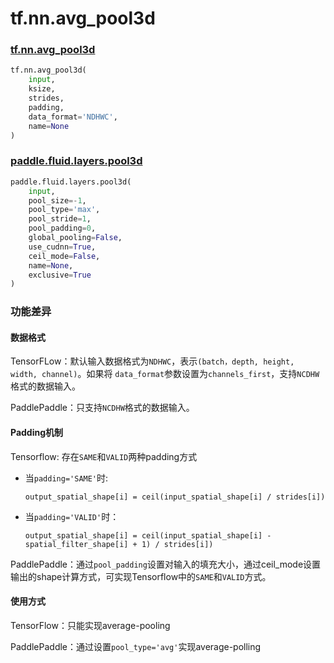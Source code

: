 # tf.nn.avg_pool3d

### [tf.nn.avg_pool3d](https://www.tensorflow.org/api_docs/python/tf/nn/avg_pool3d)

```python
tf.nn.avg_pool3d(
    input,
    ksize,
    strides,
    padding,
    data_format='NDHWC',
    name=None
)
```

### [paddle.fluid.layers.pool3d](https://www.paddlepaddle.org.cn/documentation/docs/zh/1.5/api_cn/layers_cn/nn_cn.html#pool3d)

```python
paddle.fluid.layers.pool3d(
    input,
    pool_size=-1,
    pool_type='max',
    pool_stride=1,
    pool_padding=0,
    global_pooling=False,
    use_cudnn=True,
    ceil_mode=False,
    name=None,
    exclusive=True
)
```

### 功能差异

#### 数据格式

TensorFLow：默认输入数据格式为`NDHWC`，表示`(batch，depth, height, width, channel)`。如果将 `data_format`参数设置为`channels_first`，支持`NCDHW`格式的数据输入。

PaddlePaddle：只支持`NCDHW`格式的数据输入。

#### Padding机制

Tensorflow: 存在`SAME`和`VALID`两种padding方式

- 当`padding='SAME'`时:

  ```
  output_spatial_shape[i] = ceil(input_spatial_shape[i] / strides[i])
  ```

- 当`padding='VALID'`时：

  ```
  output_spatial_shape[i] = ceil(input_spatial_shape[i] - spatial_filter_shape[i] + 1) / strides[i])
  ```

PaddlePaddle：通过`pool_padding`设置对输入的填充大小，通过ceil_mode设置输出的shape计算方式，可实现Tensorflow中的`SAME`和`VALID`方式。

#### 使用方式

TensorFlow：只能实现average-pooling

PaddlePaddle：通过设置`pool_type='avg'`实现average-polling

